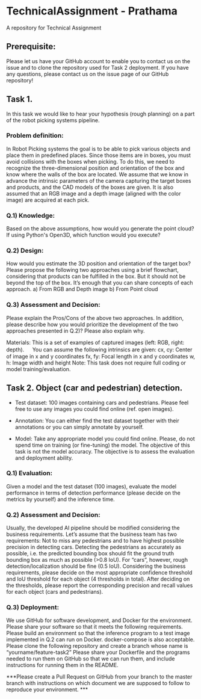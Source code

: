# TechnicalAssignment - Prathama
A repository for Technical Assignment

## Prerequisite: 
Please let us have your GitHub account to enable you to contact us on the issue and to clone the repository used for Task 2 deployment. If you have any questions, please contact us on the issue page of our GitHub repository! 

## Task 1. 
In this task we would like to hear your hypothesis (rough planning) on a part of the robot picking systems pipeline.

### Problem definition: 

In Robot Picking systems the goal is to be able to pick various objects and place them in predefined places. Since those items are in boxes, you must avoid collisions with the boxes when picking. To do this, we need to recognize the three-dimensional position and orientation of the box and know where the walls of the box are located. We assume that we know in advance the intrinsic parameters of the camera capturing the target boxes and products, and the CAD models of the boxes are given. It is also assumed that an RGB image and a depth image (aligned with the color image) are acquired at each pick.

### Q.1) Knowledge: 

Based on the above assumptions, how would you generate the point cloud? If using Python's Open3D, which function would you execute?

### Q.2) Design: 

How would you estimate the 3D position and orientation of the target box? Please propose the following two approaches using a brief flowchart, considering that products can be fulfilled in the box. But it should not be beyond the top of the box. It’s enough that you can share concepts of each approach.
a) From RGB and Depth image     b) From Point cloud

### Q.3) Assessment and Decision: 

Please explain the Pros/Cons of the above two approaches. In addition, please describe how you would prioritize the development of the two approaches presented in Q.2)? Please also explain why.

Materials: 
This is a set of examples of captured images (left: RGB, right: depth).
　
You can assume the following intrinsics are given:
cx, cy: Center of image in x and y coordinates
fx, fy: Focal length in x and y coordinates
w, h: Image width and height
Note: This task does not require full coding or model training/evaluation.


## Task 2. Object (car and pedestrian) detection.

- Test dataset: 100 images containing cars and pedestrians. Please feel free to use any images you could find online (ref. open images). 

- Annotation: You can either find the test dataset together with their annotations or you can simply annotate by yourself.

- Model: Take any appropriate model you could find online. Please, do not spend time on training (or fine-tuning) the model. The objective of this task is not the model accuracy. The objective is to assess the evaluation and deployment ability.
 
### Q.1) Evaluation: 

Given a model and the test dataset (100 images), evaluate the model performance in terms of detection performance (please decide on the metrics by yourself) and the inference time. 

### Q.2) Assessment and Decision: 

Usually, the developed AI pipeline should be modified considering the business requirements. Let’s assume that the business team has two requirements:
Not to miss any pedestrians and to have highest possible precision in detecting cars.
Detecting the pedestrians as accurately as possible, i.e. the predicted bounding box should fit the ground truth bounding box as much as possible (>0.8 IoU). For “cars”, however, rough detection/localization should be fine (0.5 IoU).
Considering the business requirements, please decide on the most appropriate confidence threshold and IoU threshold for each object (4 thresholds in total). After deciding on the thresholds, please report the corresponding precision and recall values for each object (cars and pedestrians).

### Q.3) Deployment: 

We use GitHub for software development, and Docker for the environment. Please share your software so that it meets the following requirements.
Please build an environment so that the inference program to a test image implemented in Q.2 can run on Docker. docker-compose is also acceptable.
Please clone the following repository and create a branch whose name is “yourname/feature-task2”
Please share your Dockerfile and the programs needed to run them on GitHub so that we can run them, and include instructions for running them in the README.


***Please create a Pull Request on GitHub from your branch to the master branch with instructions on which document we are supposed to follow to reproduce your environment. ***




